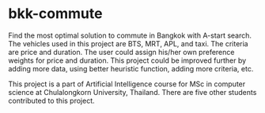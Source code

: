 # bkk-commute
Find the most optimal solution to commute in Bangkok with A-start search. The vehicles used in this project are BTS, MRT, APL, and taxi. The criteria are price and duration. The user could assign his/her own preference weights for price and duration. This project could be improved further by adding more data, using better heuristic function, adding more criteria, etc.

This project is a part of Artificial Intelligence course for MSc in computer science at Chulalongkorn University, Thailand. There are five other students contributed to this project.
